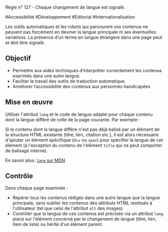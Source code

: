 
Règle n° 127  - Chaque changement de langue est signalé.

#Accessibilité #Développement #Editorial #Internationalisation

Les outils automatiques et les robots qui parcourent vos contenus ne peuvent pas forcément en deviner la langue principale ni ses éventuelles variations. La présence d’un terme en langue étrangère dans une page peut et doit être signalé.

Objectif
--------

*   Permettre aux aides techniques d’interpréter correctement les contenus exprimés dans une autre langue.
*   Faciliter le travail des outils de traduction automatique.
*   Améliorer l’accessibilité des contenus aux personnes handicapées

Mise en œuvre
-------------

Utiliser l'attribut `lang` et le code de langue adapté pour chaque contenu dont la langue diffère de celle de la page courante. Par exemple : <title lang="en">`Open quality standards`</title>

Si le contenu dont la langue diffère n'est pas déjà balisé par un élément de la structure HTML existante (titre, lien, citation etc.), il est alors nécessaire d'ajouter un élément spécifique (`div` ou `span`) pour spécifier la langue de cet élément (à l'exception du contenu de l'élément `title` qui ne peut comporter de balisage interne).

En savoir plus: [`lang` sur MDN](https://developer.mozilla.org/fr/docs/Web/HTML/Attributs_universels/lang)

Contrôle
--------

Dans chaque page examinée :

*   Repérer tous les contenus rédigés dans une autre langue que la langue principale, sans oublier les contenus des attributs HTML restitués à l'utilisateur (tel que celui de l'attribut `alt` des images)
*   Contrôler que la langue de ces contenus est précisée via un attribut `lang` placé sur l'élément concerné par le changement de langue (titre, lien, item de liste) ou hérité d'un élément parent.

